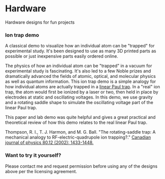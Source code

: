 # Hardware
Hardware designs for fun projects


### Ion trap demo
A classical demo to visualize how an individual atom can be "trapped" for experimental study. It's been designed to use as many 3D printed parts as possible or just inexpensive parts easily ordered online.

The physics of how an individual atom can be "trapped" in a vacuum for experimental study is fascinating. It's also led to a few Noble prizes and dramatically advanced the fields of atomic, optical, and molecular physics as well as quantum information. This ion trap demo is a simple analogy for how individual atoms are actually trapped in a [linear Paul trap](https://en.wikipedia.org/wiki/Ion_trap#Linear_Paul_Trap). In a "real" ion trap, the atom would first be ionized by a laser or two, then held in place by electrodes at static and oscillating voltages. In this demo, we use gravity and a rotating saddle shape to simulate the oscillating voltage part of the linear Paul trap.

This paper and lab demo was quite helpful and gives a great practical and theoretical review of how this demo relates to the real linear Paul trap.

Thompson, R. I., T. J. Harmon, and M. G. Ball. "The rotating-saddle trap: A mechanical analogy to RF-electric-quadrupole ion trapping?." [Canadian journal of physics 80.12 (2002): 1433-1448.](https://cdnsciencepub.com/doi/abs/10.1139/p02-110?casa_token=sJ-Zi232CQUAAAAA:210sdULSYhZ5HpAPFgkZdPJdgjSiPTPr_pz2iESDZ3ZgZK2m6Y9824DAcgRlcHARluZ3IUUG2A)


### Want to try it yourself?
Please contact me and request permission before using any of the designs above per the licensing agreement. 
